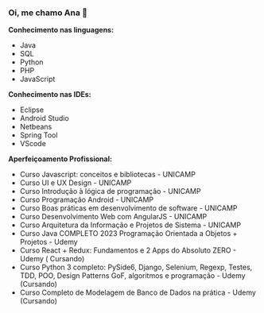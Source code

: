 ### Oi, me chamo Ana 👋

**Conhecimento nas linguagens:**
  - Java
  - SQL
  - Python
  - PHP
  - JavaScript

**Conhecimento nas IDEs:**
  - Eclipse
  - Android Studio
  - Netbeans
  - Spring Tool
  - VScode
  
  **Aperfeiçoamento Profissional:**  
  - Curso Javascript: conceitos e bibliotecas - UNICAMP 
  - Curso UI e UX Design - UNICAMP
  - Curso Introdução à lógica de programação - UNICAMP
  - Curso Programação Android - UNICAMP
  - Curso Boas práticas em desenvolvimento de software - UNICAMP
  - Curso Desenvolvimento Web com AngularJS - UNICAMP 
  - Curso Arquitetura da Informação e Projetos de Sistema - UNICAMP
  - Curso Java COMPLETO 2023 Programação Orientada a Objetos + Projetos - Udemy 
  - Curso React + Redux: Fundamentos e 2 Apps do Absoluto ZERO - Udemy ( Cursando)
  - Curso Python 3 completo: PySide6, Django, Selenium, Regexp, Testes, TDD, POO, Design Patterns GoF, algoritmos e programação - Udemy (Cursando)
  - Curso Completo de Modelagem de Banco de Dados na prática - Udemy (Cursando)

